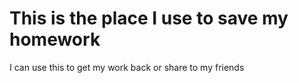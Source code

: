 # This is the place I use to save my homework
I can use this to get my work back or share to my friends
